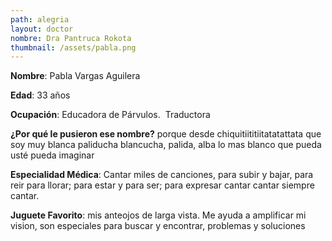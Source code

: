 ```yaml
---
path: alegria
layout: doctor
nombre: Dra Pantruca Rokota
thumbnail: /assets/pabla.png
---
```

**Nombre**: Pabla Vargas Aguilera

**Edad**: 33 años

**Ocupación**: Educadora de Párvulos.  Traductora

**¿Por qué le pusieron ese nombre?** porque desde chiquitiititiitatatattata que soy muy blanca paliducha blancucha, palida, alba lo mas blanco que pueda usté pueda imaginar

**Especialidad Médica**: Cantar miles de canciones, para subir y bajar, para reir para llorar; para estar y para ser; para expresar cantar cantar siempre cantar.

**Juguete Favorito**: mis anteojos de larga vista. Me ayuda a amplificar mi vision, son especiales para buscar y encontrar, problemas y soluciones
